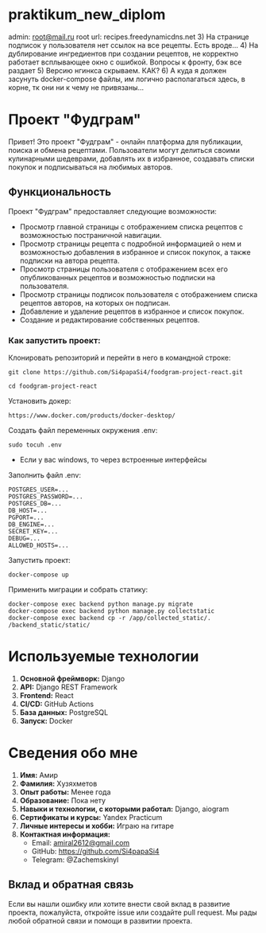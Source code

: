 # praktikum_new_diplom
admin:
root@mail.ru
root
url:
recipes.freedynamicdns.net
3) На странице подписок у пользователя нет ссылок на все рецепты.
Есть вроде...
4) На дублирование ингредиентов при создании рецептов, не корректно работает всплывающее окно с ошибкой.
Вопросы к фронту, бэк все раздает
5) Версию нгинкса скрываем.
КАК?
6) А куда я должен засунуть docker-compose файлы,
   им логично располагаться здесь, в корне, тк они ни к чему не привязаны...

# Проект "Фудграм"

Привет! Это проект "Фудграм" - онлайн платформа для публикации, поиска и обмена рецептами. Пользователи могут делиться своими кулинарными шедеврами, добавлять их в избранное, создавать списки покупок и подписываться на любимых авторов.

## Функциональность

Проект "Фудграм" предоставляет следующие возможности:

- Просмотр главной страницы с отображением списка рецептов с возможностью постраничной навигации.
- Просмотр страницы рецепта с подробной информацией о нем и возможностью добавления в избранное и список покупок, а также подписки на автора рецепта.
- Просмотр страницы пользователя с отображением всех его опубликованных рецептов и возможностью подписки на пользователя.
- Просмотр страницы подписок пользователя с отображением списка рецептов авторов, на которых он подписан.
- Добавление и удаление рецептов в избранное и список покупок.
- Создание и редактирование собственных рецептов.


### Как запустить проект:
Клонировать репозиторий и перейти в него в командной строке:

```
git clone https://github.com/Si4papaSi4/foodgram-project-react.git
```

```
cd foodgram-project-react
```

Установить докер:

```
https://www.docker.com/products/docker-desktop/
```

Cоздать файл переменных окружения .env:

```
sudo tocuh .env
```


* Если у вас windows, то через встроенные интерфейсы

Заполнить файл .env:

```
POSTGRES_USER=...
POSTGRES_PASSWORD=...
POSTGRES_DB=...
DB_HOST=...
PGPORT=...
DB_ENGINE=...
SECRET_KEY=...
DEBUG=...
ALLOWED_HOSTS=...

```
Запустить проект:

```
docker-compose up
```

Применить миграции и собрать статику:

```
docker-compose exec backend python manage.py migrate 
docker-compose exec backend python manage.py collectstatic
docker-compose exec backend cp -r /app/collected_static/. /backend_static/static/
```

# Используемые технологии

1. **Основной фреймворк:** Django
2. **API:** Django REST Framework
3. **Frontend:** React
4. **CI/CD:** GitHub Actions
5. **База данных:** PostgreSQL
6. **Запуск:** Docker

# Сведения обо мне

1. **Имя:** Амир
2. **Фамилия:** Хузяхметов
3. **Опыт работы:** Менее года
4. **Образование:** Пока нету
5. **Навыки и технологии, с которыми работал:** Django, aiogram
7. **Сертификаты и курсы:** Yandex Practicum
8. **Личные интересы и хобби:** Играю на гитаре
9. **Контактная информация:**
   - Email: amiral2612@gmail.com
   - GitHub: https://github.com/Si4papaSi4
   - Telegram: @Zachemskinyl

## Вклад и обратная связь

Если вы нашли ошибку или хотите внести свой вклад в развитие проекта, пожалуйста, откройте issue или создайте pull request. Мы рады любой обратной связи и помощи в развитии проекта.